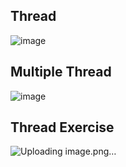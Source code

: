 ## Thread
![image](https://github.com/user-attachments/assets/910ecdba-a865-4078-87a8-8d6b780438c7)

## Multiple Thread
![image](https://github.com/user-attachments/assets/f20563dc-c2df-42f9-9539-196292dacd3b)

## Thread Exercise
![Uploading image.png…]()


